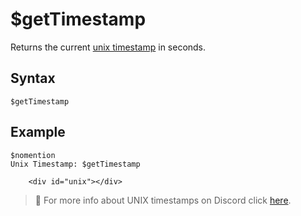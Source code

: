 # $getTimestamp
Returns the current [unix timestamp](https://www.unixtimestamp.com/) in seconds.

## Syntax
```
$getTimestamp
```

## Example
```
$nomention
Unix Timestamp: $getTimestamp
```

```
    <div id="unix"></div>
```


> 📄 For more info about UNIX timestamps on Discord click [here](../resources/discordTimestamps.md).
<script src="../theme/livetime.js"></script>
